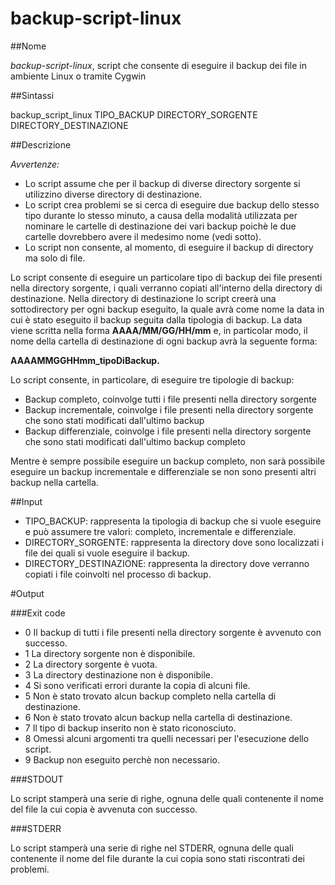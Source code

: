 # backup-script-linux

##Nome

*backup-script-linux*, script che consente di eseguire il backup dei file in ambiente Linux o tramite Cygwin

##Sintassi

backup_script_linux TIPO_BACKUP DIRECTORY_SORGENTE DIRECTORY_DESTINAZIONE

##Descrizione

*Avvertenze:*

* Lo script assume che per il backup di diverse directory sorgente si utilizzino diverse directory di destinazione.
* Lo script crea problemi se si cerca di eseguire due backup dello stesso tipo durante lo stesso minuto, a causa della modalità utilizzata per nominare le cartelle di destinazione dei vari backup poichè le due cartelle dovrebbero avere il medesimo nome (vedi sotto).
* Lo script non consente, al momento, di eseguire il backup di directory ma solo di file.

Lo script consente di eseguire un particolare tipo di backup dei file presenti nella directory sorgente, i quali verranno copiati all'interno della directory di destinazione.
Nella directory di destinazione lo script creerà una sottodirectory per ogni backup eseguito, la quale avrà come nome la data in cui è stato eseguito il backup seguita dalla tipologia di backup. La data viene scritta nella forma **AAAA/MM/GG/HH/mm** e, in particolar modo, il nome della cartella di destinazione di ogni backup avrà la seguente forma:

**AAAAMMGGHHmm_tipoDiBackup.**


Lo script consente, in particolare, di eseguire tre tipologie di backup:

* Backup completo, coinvolge tutti i file presenti nella directory sorgente
* Backup incrementale, coinvolge i file presenti nella directory sorgente che sono stati modificati dall'ultimo backup
* Backup differenziale, coinvolge i file presenti nella directory sorgente che sono stati modificati dall'ultimo backup completo

Mentre è sempre possibile eseguire un backup completo, non sarà possibile eseguire un backup incrementale e differenziale se non sono presenti altri backup nella cartella.



##Input

* TIPO_BACKUP: rappresenta la tipologia di backup che si vuole eseguire e può assumere tre valori: completo, incrementale e differenziale.
* DIRECTORY_SORGENTE: rappresenta la directory dove sono localizzati i file dei quali si vuole eseguire il backup.
* DIRECTORY_DESTINAZIONE: rappresenta la directory dove verranno copiati i file coinvolti nel processo di backup.

#Output

###Exit code

* 0 Il backup di tutti i file presenti nella directory sorgente è avvenuto con successo.
* 1 La directory sorgente non è disponibile.
* 2 La directory sorgente è vuota.
* 3 La directory destinazione non è disponibile.
* 4 Si sono verificati errori durante la copia di alcuni file.
* 5 Non è stato trovato alcun backup completo nella cartella di destinazione.
* 6 Non è stato trovato alcun backup nella cartella di destinazione.
* 7 Il tipo di backup inserito non è stato riconosciuto.
* 8 Omessi alcuni argomenti tra quelli necessari per l'esecuzione dello script.
* 9 Backup non eseguito perchè non necessario.

###STDOUT

Lo script stamperà una serie di righe, ognuna delle quali contenente il nome del file la cui copia è avvenuta con successo.

###STDERR

Lo script stamperà una serie di righe nel STDERR, ognuna delle quali contenente il nome del file durante la cui copia sono stati riscontrati dei problemi.


